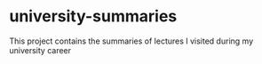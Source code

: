# university-summaries

This project contains the summaries of lectures I visited during my university career
